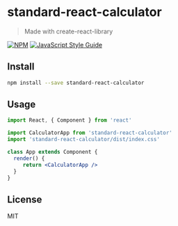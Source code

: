 # standard-react-calculator

> Made with create-react-library

[![NPM](https://img.shields.io/npm/v/standard-react-calculator.svg)](https://www.npmjs.com/package/standard-react-calculator) [![JavaScript Style Guide](https://img.shields.io/badge/code_style-standard-brightgreen.svg)](https://standardjs.com)

## Install

```bash
npm install --save standard-react-calculator
```

## Usage

```jsx
import React, { Component } from 'react'

import CalculatorApp from 'standard-react-calculator'
import 'standard-react-calculator/dist/index.css'

class App extends Component {
  render() {
     return <CalculatorApp />
  }
}
```

## License

MIT
